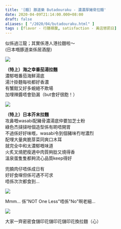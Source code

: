 ```yaml
---
title: '[麵] 豚道樂 Butadouraku - 濃濃厚豬骨拉麵'
date: 2020-04-09T21:14:00.000+08:00
draft: false
aliases: [ "/2020/04/butadouraku.html" ]
tags : [flavor - 行膳積腹, satisfaction - 黃店懲罰日]
---
```


似係過江龍；其實係港人港拉麵啦～  
(日本嘅豚道楽係居酒屋)  

![](/images/butadouraku.jpg)

**（特上）海之幸番茄湯拉麵**  
濃郁嘅番茄海鮮湯底  
湯汁掛麵每啖都好香濃  
有蟹鉗又好多蜆絕不欺場  
加埋辣醬唔會勁漏（but會好很飽！）  

![](/images/butadouraku1.jpg)

**（特上）日本芥末拉麵**  
攻鼻嘅wasabi配豬骨濃湯底仲要加芝士粉  
綠色杰撻撻咁個造型係有啲唔開胃  
不過係好好味嘅，wasabi令到個豬味冇咁濃烈  
配埋大量爽脆芽菜同爽口木耳  
就完全中和太濃郁嘅味道  
火炙叉燒肥瘦適中肉質夠腍又燒得香  
溫泉蛋隻隻都夠流心品質keep得好  
  
兜腩肉仔唔係成日有  
好好食㗎但係可遇不可求  
唔係次次都食到...  

![](/images/butadouraku2.jpg)

Mmm... 係"NOT One Less"唔係"No"啊老細...  

![](/images/butadouraku3.jpg)

大家一齊密密食儲印花儲印花儲印花換拉麵（心）
